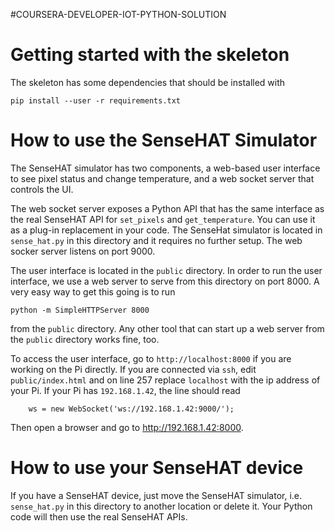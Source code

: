 #COURSERA-DEVELOPER-IOT-PYTHON-SOLUTION

# Getting started with the skeleton

The skeleton has some dependencies that should be installed with

```
pip install --user -r requirements.txt
```

# How to use the SenseHAT Simulator

The SenseHAT simulator has two components, a web-based user interface to see pixel status and change temperature, and a web socket server that controls the UI.

The web socket server exposes a Python API that has the same interface as the real SenseHAT API for `set_pixels` and `get_temperature`. You can use it as a plug-in replacement in your code. The SenseHat simulator is located in `sense_hat.py` in this directory and it requires no further setup. The web socker server listens on port 9000.

The user interface is located in the `public` directory. In order to run the user interface, we use a web server to serve from this directory on port 8000. A very easy way to get this going is to run

```
python -m SimpleHTTPServer 8000
```

from the `public` directory. Any other tool that can start up a web server from the `public` directory works fine, too.

To access the user interface, go to `http://localhost:8000` if you are working on the Pi directly. If you are connected via `ssh`, edit `public/index.html` and on line 257 replace `localhost` with the ip address of your Pi. If your Pi has `192.168.1.42`, the line should read

```
    ws = new WebSocket('ws://192.168.1.42:9000/');
```

Then open a browser and go to http://192.168.1.42:8000.

# How to use your SenseHAT device

If you have a SenseHAT device, just move the SenseHAT simulator, i.e.
`sense_hat.py` in this directory to another location or delete it.  Your
Python code will then use the real SenseHAT APIs.
